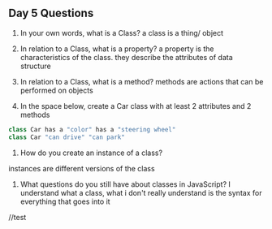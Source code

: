 ## Day 5 Questions

1. In your own words, what is a Class?
     a class is a thing/ object

1. In relation to a Class, what is a property?
    a property is the characteristics of the class. they describe the attributes of data structure

1. In relation to a Class, what is a method?
  methods are actions that can be performed on objects

1. In the space below, create a Car class with at least 2 attributes and 2 methods
  ```javascript
class Car has a "color" has a "steering wheel"
class Car "can drive" "can park"
  ```
1. How do you create an instance of a class?

instances are different versions of the class

1. What questions do you still have about classes in JavaScript?
  I understand what a class, what i don't really understand is the syntax for everything that goes into it

  //test
